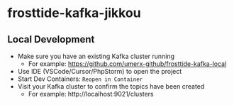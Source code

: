 # frosttide-kafka-jikkou

## Local Development

- Make sure you have an existing Kafka cluster running
  - For example: https://github.com/umerx-github/frosttide-kafka-local
- Use IDE (VSCode/Cursor/PhpStorm) to open the project
- Start Dev Containers: `Reopen in Container`
- Visit your Kafka cluster to confirm the topics have been created
  - For example: http://localhost:9021/clusters